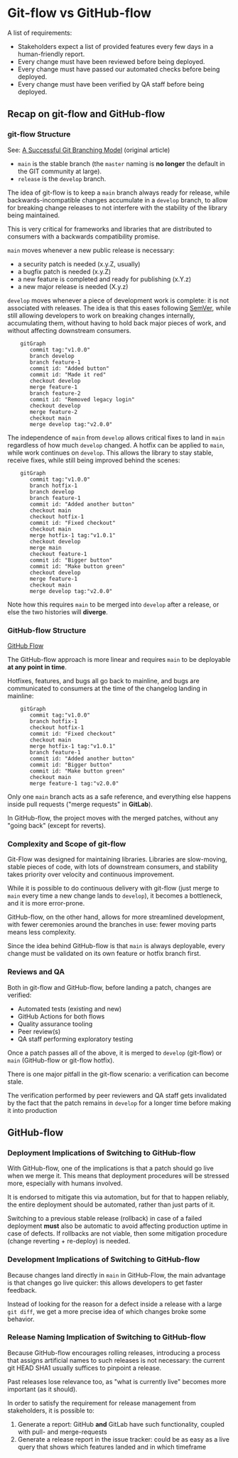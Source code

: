 Git-flow vs GitHub-flow
=======================

A list of requirements:

-   Stakeholders expect a list of provided features every few days in a human-friendly report.
-   Every change must have been reviewed before being deployed.
-   Every change must have passed our automated checks before being deployed.
-   Every change must have been verified by QA staff before being deployed.

Recap on git-flow and GitHub-flow
---------------------------------

### git-flow Structure
See: [A Successful Git Branching Model](https://nvie.com/posts/a-successful-git-branching-model/) (original article)

-   `main` is the stable branch (the `master` naming is **no longer** the default in the GIT community at large).
-   `release` is the `develop` branch.

The idea of git-flow is to keep a `main` branch always ready for release, while backwards-incompatible changes accumulate in a `develop` branch, to allow for breaking change releases to not interfere with the stability of the library being maintained.

This is very critical for frameworks and libraries that are distributed to consumers with a backwards compatibility promise.

`main` moves whenever a new public release is necessary:

-   a security patch is needed (x.y.Z, usually)
-   a bugfix patch is needed (x.y.Z)
-   a new feature is completed and ready for publishing (x.Y.z)
-   a new major release is needed (X.y.z)

`develop` moves whenever a piece of development work is complete: it is not associated with releases. The idea is that this eases following [SemVer](https://semver.org/spec/v2.0.0.html), while still allowing developers to work on breaking changes internally, accumulating them, without having to hold back major pieces of work, and without affecting downstream consumers.

```mermaid
    gitGraph
       commit tag:"v1.0.0"
       branch develop
       branch feature-1
       commit id: "Added button"
       commit id: "Made it red"
       checkout develop
       merge feature-1
       branch feature-2
       commit id: "Removed legacy login"
       checkout develop
       merge feature-2
       checkout main
       merge develop tag:"v2.0.0"
```

The independence of `main` from `develop` allows critical fixes to land in `main` regardless of how much `develop` changed. A hotfix can be applied to `main`, while work continues on `develop`. This allows the library to stay stable, receive fixes, while still being improved behind the scenes:

```mermaid
    gitGraph
       commit tag:"v1.0.0"
       branch hotfix-1
       branch develop
       branch feature-1
       commit id: "Added another button"
       checkout main
       checkout hotfix-1
       commit id: "Fixed checkout"
       checkout main
       merge hotfix-1 tag:"v1.0.1"
       checkout develop
       merge main
       checkout feature-1
       commit id: "Bigger button"
       commit id: "Make button green"
       checkout develop
       merge feature-1
       checkout main
       merge develop tag:"v2.0.0"
```

Note how this requires `main` to be merged into `develop` after a release, or else the two histories will **diverge**.

### GitHub-flow Structure

[GitHub Flow](https://githubflow.github.io/)

The GitHub-flow approach is more linear and requires `main` to be deployable **at any point in time**.

Hotfixes, features, and bugs all go back to mainline, and bugs are communicated to consumers at the time of the changelog landing in mainline:

```mermaid
    gitGraph
       commit tag:"v1.0.0"
       branch hotfix-1
       checkout hotfix-1
       commit id: "Fixed checkout"
       checkout main
       merge hotfix-1 tag:"v1.0.1"
       branch feature-1
       commit id: "Added another button"
       commit id: "Bigger button"
       commit id: "Make button green"
       checkout main
       merge feature-1 tag:"v2.0.0"
```


Only one `main` branch acts as a safe reference, and everything else happens inside pull requests ("merge requests" in **GitLab**).

In GitHub-flow, the project moves with the merged patches, without any "going back" (except for reverts).

### Complexity and Scope of git-flow

Git-Flow was designed for maintaining libraries. Libraries are slow-moving, stable pieces of code, with lots of downstream consumers, and stability takes priority over velocity and continuous improvement. 

While it is possible to do continuous delivery with git-flow (just merge to `main` every time a new change lands to `develop`), it becomes a bottleneck, and it is more error-prone.

GitHub-flow, on the other hand, allows for more streamlined development, with fewer ceremonies around the branches in use: fewer moving parts means less complexity. 

Since the idea behind GitHub-flow is that `main` is always deployable, every change must be validated on its own feature or hotfix branch first.

### Reviews and QA

Both in git-flow and GitHub-flow, before landing a patch, changes are verified:

-   Automated tests (existing and new)
  - GitHub Actions for both flows
-   Quality assurance tooling
-   Peer review(s)
-   QA staff performing exploratory testing

Once a patch passes all of the above, it is merged to `develop` (git-flow) or `main` (GitHub-flow or git-flow hotfix).

There is one major pitfall in the git-flow scenario: a verification can become stale. 

The verification performed by peer reviewers and QA staff gets invalidated by the fact that the patch remains in `develop` for a longer time before making it into production

GitHub-flow
----------------------------------------

### Deployment Implications of Switching to GitHub-flow

With GitHub-flow, one of the implications is that a patch should go live when we merge it. This means that deployment procedures will be stressed more, especially with humans involved.

It is endorsed to mitigate this via automation, but for that to happen reliably, the entire deployment should be automated, rather than just parts of it.

Switching to a previous stable release (rollback) in case of a failed deployment **must** also be automatic to avoid affecting production uptime in case of defects. If rollbacks are not viable, then some mitigation procedure (change reverting + re-deploy) is needed.

### Development Implications of Switching to GitHub-flow

Because changes land directly in `main` in GitHub-Flow, the main advantage is that changes go live quicker: this allows developers to get faster feedback.

Instead of looking for the reason for a defect inside a release with a large `git diff`, we get a more precise idea of which changes broke some behavior.

### Release Naming Implication of Switching to GitHub-flow

Because GitHub-flow encourages rolling releases, introducing a process that assigns artificial names to such releases is not necessary: the current git HEAD SHA1 usually suffices to pinpoint a release.

Past releases lose relevance too, as "what is currently live" becomes more important (as it should).

In order to satisfy the requirement for release management from stakeholders, it is possible to:

1.  Generate a report: GitHub **and** GitLab have such functionality, coupled with pull- and merge-requests
2.  Generate a release report in the issue tracker: could be as easy as a live query that shows which features landed and in which timeframe


<!-- ## Understanding the GitHub flow

In this section, we discuss the collaborative workflow enabled by GitHub.

## The essential GitHub workflow

![GitHub Workflow](../../../img/github-workflow.png)

The GitHub flow is a lightweight workflow that allows developers to experiment with new ideas safely, without fear of compromising a project.



### Exploring

Here are some interesting things you can check out later:

- *[guides.github.com/introduction/flow/](https://guides.github.com/introduction/flow/)* An interactive review of the GitHub Workflow. -->
